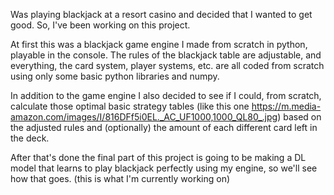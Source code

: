 Was playing blackjack at a resort casino and decided that I wanted to get good. So, 
I've been working on this project.

At first this was a blackjack game engine I made from scratch in python, playable in the console.
The rules of the blackjack table are adjustable, and everything, the card system, player systems, etc. 
are all coded from scratch using only some basic python libraries and numpy.

In addition to the game engine I also decided to see if I could, from scratch, calculate those
optimal basic strategy tables 
(like this one https://m.media-amazon.com/images/I/816DFf5i0EL._AC_UF1000,1000_QL80_.jpg)
based on the adjusted rules and (optionally) the amount of each different card left in the deck.

After that's done the final part of this project is going to be making a DL model that learns
to play blackjack perfectly using my engine, so we'll see how that goes. (this is what
I'm currently working on)
